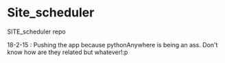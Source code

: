# Site_scheduler
SITE_scheduler repo

18-2-15 : Pushing the app because pythonAnywhere is being an ass. Don't know how are they related but whatever!:p
